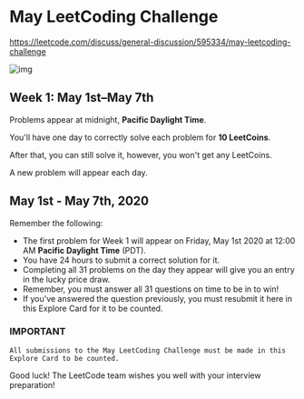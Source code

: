 # May LeetCoding Challenge
https://leetcode.com/discuss/general-discussion/595334/may-leetcoding-challenge

![img](./img/LeetCode.PNG)   


## Week 1: May 1st–May 7th

Problems appear at midnight, **Pacific Daylight Time**.   

You'll have one day to correctly solve each problem for **10 LeetCoins**.   

After that, you can still solve it, however, you won't get any LeetCoins.   

A new problem will appear each day.  

## May 1st - May 7th, 2020

Remember the following:
- The first problem for Week 1 will appear on Friday, May 1st 2020 at 12:00 AM **Pacific Daylight Time** (PDT).  
- You have 24 hours to submit a correct solution for it.  
- Completing all 31 problems on the day they appear will give you an entry in the lucky price draw.   
- Remember, you must answer all 31 questions on time to be in to win!  
- If you've answered the question previously, you must resubmit it here in this Explore Card for it to be counted.  


### IMPORTANT
`All submissions to the May LeetCoding Challenge must be made in this Explore Card to be counted.`

Good luck! The LeetCode team wishes you well with your interview preparation!
